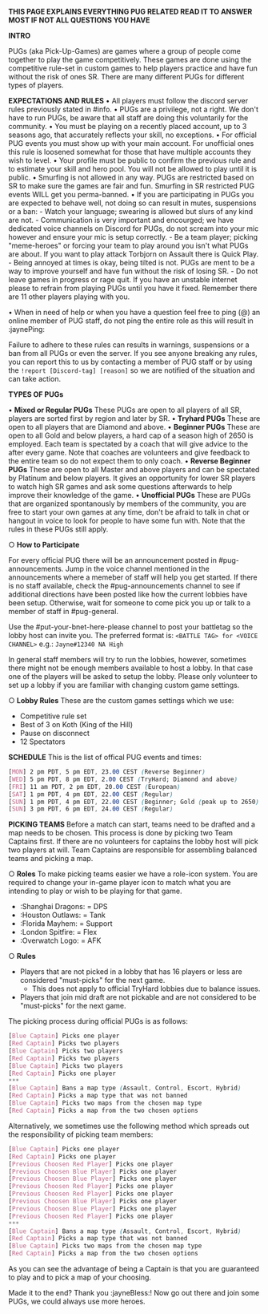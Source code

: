 **THIS PAGE EXPLAINS EVERYTHING PUG RELATED READ IT TO ANSWER MOST IF NOT ALL QUESTIONS YOU HAVE**

__**INTRO**__

PUGs (aka Pick-Up-Games) are games where a group of people come together to play the game competitively. These games are done using the competitive rule-set in custom games to help players practice and have fun without the risk of ones SR. There are many different PUGs for different types of players.

__**EXPECTATIONS AND RULES**__
  • All players must follow the discord server rules previously stated in #info.
  • PUGs are a privilege, not a right. We don't have to run PUGs, be aware that all staff are doing this voluntarily for the community.
  • You must be playing on a recently placed account, up to 3 seasons ago, that accurately reflects your skill, no exceptions.
  • For official PUG events you must show up with your main account. For unofficial ones this rule is loosened somewhat for those that have multiple accounts they wish to level.
  • Your profile must be public to confirm the previous rule and to estimate your skill and hero pool. You will not be allowed to play until it is public.
  • Smurfing is not allowed in any way. PUGs are restricted based on SR to make sure the games are fair and fun. Smurfing in SR restricted PUG events WILL get you perma-banned.
  • If you are participating in PUGs you are expected to behave well, not doing so can result in mutes, suspensions or a ban:
    - Watch your language; swearing is allowed but slurs of any kind are not.
    - Communication is very important and encourged; we have dedicated voice channels on Discord for PUGs, do not scream into your mic however and ensure your mic is setup correctly.
    - Be a team player; picking "meme-heroes" or forcing your team to play around you isn't what PUGs are about. If you want to play attack Torbjorn on Assault there is Quick Play.
    - Being annoyed at times is okay, being tilted is not. PUGs are ment to be a way to improve yourself and have fun without the risk of losing SR.
    - Do not leave games in progress or rage quit. If you have an unstable internet please to refrain from playing PUGs until you have it fixed. Remember there are 11 other players playing with you.

  • When in need of help or when you have a question feel free to ping (@) an online member of PUG staff, do not ping the entire role as this will result in :jaynePing:

Failure to adhere to these rules can results in warnings, suspensions or a ban from all PUGs or even the server.
If you see anyone breaking any rules, you can report this to us by contacting a member of PUG staff or by using the `!report [Discord-tag] [reason]` so we are notified of the situation and can take action.

__**TYPES OF PUGs**__

• __Mixed or Regular PUGs__
These PUGs are open to all players of all SR, players are sorted first by region and later by SR.
• __Tryhard PUGs__
These are open to all players that are Diamond and above.
• __Beginner PUGs__
These are open to all Gold and below players, a hard cap of a season high of 2650 is employed. Each team is spectated by a coach that will give advice to the after every game. Note that coaches are volunteers and give feedback to the entire team so do not expect them to only coach.
• __Reverse Beginner PUGs__
These are open to all Master and above players and can be spectated by Platinum and below players. It gives an opportunity for lower SR players to watch high SR games and ask some questions afterwards to help improve their knowledge of the game.
• __Unofficial PUGs__
These are PUGs that are organized spontanously by members of the community, you are free to start your own games at any time, don't be afraid to talk in chat or hangout in voice to look for people to have some fun with. Note that the rules in these PUGs still apply.

○ __How to Participate__

For every official PUG there will be an announcement posted in #pug-announcements. Jump in the voice channel mentioned in the announcements where a memeber of staff will help you get started. If there is no staff available, check the #pug-announcements channel to see if additional directions have been posted like how the current lobbies have been setup. Otherwise, wait for someone to come pick you up or talk to a member of staff in #pug-general.

Use the #put-your-bnet-here-please channel to post your battletag so the lobby host can invite you. The preferred format is:
`<BATTLE TAG> for <VOICE CHANNEL>`
    e.g.: `Jayne#12340 NA High`

In general staff members will try to run the lobbies, however, sometimes there might not be enough members available to host a lobby. In that case one of the players will be asked to setup the lobby. Please only volunteer to set up a lobby if you are familiar with changing custom game settings.

○ __Lobby Rules__
These are the custom games settings which we use:
  - Competitive rule set
  - Best of 3 on Koth (King of the Hill)
  - Pause on disconnect
  - 12 Spectators


__**SCHEDULE**__
This is the list of offical PUG events and times:

```css
[MON] 2 pm PDT, 5 pm EDT, 23.00 CEST (Reverse Beginner)
[WED] 5 pm PDT, 8 pm EDT, 2.00 CEST (TryHard; Diamond and above)
[FRI] 11 am PDT, 2 pm EDT, 20.00 CEST (European)
[SAT] 1 pm PDT, 4 pm EDT, 22.00 CEST (Regular)
[SUN] 1 pm PDT, 4 pm EDT, 22.00 CEST (Beginner; Gold (peak up to 2650) and below )
[SUN] 3 pm PDT, 6 pm EDT, 24.00 CEST (Regular)
```


__**PICKING TEAMS**__
Before a match can start, teams need to be drafted and a map needs to be chosen. This process is done by picking two Team Captains first. If there are no volunteers for captains the lobby host will pick two players at will. Team Captains are responsible for assembling balanced teams and picking a map.

○ __Roles__
To make picking teams easier we have a role-icon system. You are required to change your in-game player icon to match what you are intending to play or wish to be playing for that game.
- :Shanghai Dragons: = DPS
- :Houston Outlaws: = Tank
- :Florida Mayhem: = Support
- :London Spitfire: = Flex
- :Overwatch Logo: = AFK

○ __Rules__
- Players that are not picked in a lobby that has 16 players or less are considered "must-picks" for the next game.
  - This does not apply to official TryHard lobbies due to balance issues.
- Players that join mid draft are not pickable and are not considered to be "must-picks" for the next game.

The picking process during official PUGs is as follows:

```css
[Blue Captain] Picks one player
[Red Captain] Picks two players
[Blue Captain] Picks two players
[Red Captain] Picks two players
[Blue Captain] Picks two players
[Red Captain] Picks one player
***
[Blue Captain] Bans a map type (Assault, Control, Escort, Hybrid)
[Red Captain] Picks a map type that was not banned
[Blue Captain] Picks two maps from the chosen map type
[Red Captain] Picks a map from the two chosen options
```

Alternatively, we sometimes use the following method which spreads out the responsibility of picking team members:

```css
[Blue Captain] Picks one player
[Red Captain] Picks one player
[Previous Choosen Red Player] Picks one player
[Previous Choosen Blue Player] Picks one player
[Previous Choosen Blue Player] Picks one player
[Previous Choosen Red Player] Picks one player
[Previous Choosen Red Player] Picks one player
[Previous Choosen Blue Player] Picks one player
[Previous Choosen Blue Player] Picks one player
[Previous Choosen Red Player] Picks one player
***
[Blue Captain] Bans a map type (Assault, Control, Escort, Hybrid)
[Red Captain] Picks a map type that was not banned
[Blue Captain] Picks two maps from the chosen map type
[Red Captain] Picks a map from the two chosen options
```

As you can see the advantage of being a Captain is that you are guaranteed to play and to pick a map of your choosing.



Made it to the end? Thank you :jayneBless:! Now go out there and join some PUGs, we could always use more heroes.
